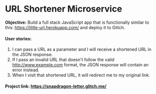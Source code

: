 # URL Shortener Microservice

**Objective:** Build a full stack JavaScript app that is functionally similar to this: https://little-url.herokuapp.com/ and deploy it to Glitch.
#### User stories:
  1. I can pass a URL as a parameter and I will receive a shortened URL in the JSON response.
  2. If I pass an invalid URL that doesn't follow the valid http://www.example.com format, the JSON response will contain an error instead.
  3. When I visit that shortened URL, it will redirect me to my original link.
#### Project link: https://snapdragon-letter.glitch.me/